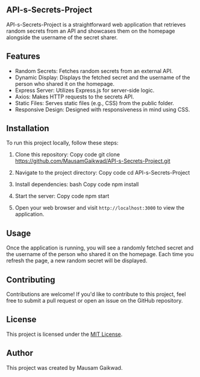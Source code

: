 ## API-s-Secrets-Project
API-s-Secrets-Project is a straightforward web application that retrieves random secrets from an API and showcases them on the homepage alongside the username of the secret sharer.

## Features
* Random Secrets: Fetches random secrets from an external API.
* Dynamic Display: Displays the fetched secret and the username of the person who shared it on the homepage.
* Express Server: Utilizes Express.js for server-side logic.
* Axios: Makes HTTP requests to the secrets API.
* Static Files: Serves static files (e.g., CSS) from the public folder.
* Responsive Design: Designed with responsiveness in mind using CSS.
## Installation
To run this project locally, follow these steps:

1. Clone this repository:
Copy code
git clone https://github.com/MausamGaikwad/API-s-Secrets-Project.git

2. Navigate to the project directory:
Copy code
cd API-s-Secrets-Project

3. Install dependencies:
bash
Copy code
npm install

4. Start the server:
Copy code
npm start

5. Open your web browser and visit `http://localhost:3000` to view the application.
## Usage
Once the application is running, you will see a randomly fetched secret and the username of the person who shared it on the homepage. Each time you refresh the page, a new random secret will be displayed.

## Contributing
Contributions are welcome! If you'd like to contribute to this project, feel free to submit a pull request or open an issue on the GitHub repository.

## License
This project is licensed under the [MIT License](LICENSE).

## Author
This project was created by Mausam Gaikwad.
